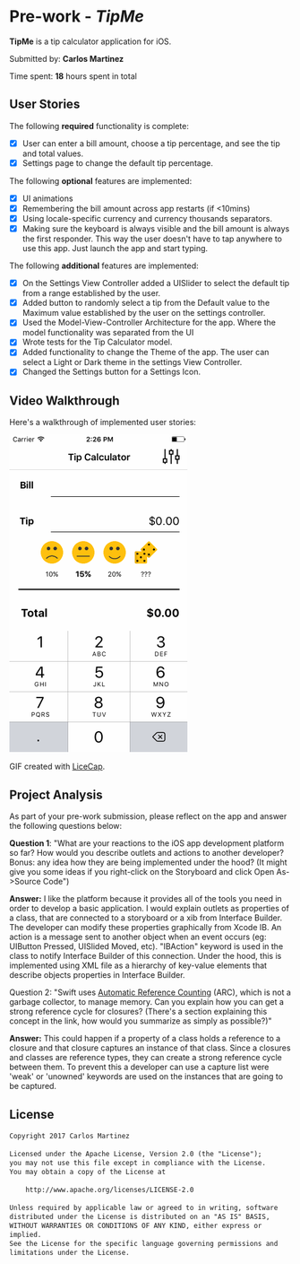# Pre-work - *TipMe*

**TipMe** is a tip calculator application for iOS.

Submitted by: **Carlos Martinez**

Time spent: **18** hours spent in total

## User Stories

The following **required** functionality is complete:

* [X] User can enter a bill amount, choose a tip percentage, and see the tip and total values.
* [X] Settings page to change the default tip percentage.

The following **optional** features are implemented:
* [X] UI animations
* [X] Remembering the bill amount across app restarts (if <10mins)
* [X] Using locale-specific currency and currency thousands separators.
* [X] Making sure the keyboard is always visible and the bill amount is always the first responder. This way the user doesn't have to tap anywhere to use this app. Just launch the app and start typing.

The following **additional** features are implemented:
- [X] On the Settings View Controller added a UISlider to select the default tip from a range established by the user.
- [X] Added button to randomly select a tip from the Default value to the Maximum value established by the user on the settings controller.
- [X] Used the Model-View-Controller Architecture for the app.  Where the model functionality was separated from the UI
- [X] Wrote tests for the Tip Calculator model.
- [X] Added functionality to change the Theme of the app.  The user can select a Light or Dark theme in the settings View Controller.
- [X] Changed the Settings button for a Settings Icon.

## Video Walkthrough 

Here's a walkthrough of implemented user stories:

<img src='https://github.com/carlo379/TipMe/blob/master/TipMe/Tipme%10%10%10.gif' title='Video Walkthrough' width='' alt='Video Walkthrough' />

GIF created with [LiceCap](http://www.cockos.com/licecap/).

## Project Analysis

As part of your pre-work submission, please reflect on the app and answer the following questions below:

**Question 1**: "What are your reactions to the iOS app development platform so far? How would you describe outlets and actions to another developer? Bonus: any idea how they are being implemented under the hood? (It might give you some ideas if you right-click on the Storyboard and click Open As->Source Code")

**Answer:** I like the platform because it provides all of the tools you need in order to develop a basic application.  I would explain outlets as properties of a class, that are connected to a storyboard or a xib from Interface Builder.  The developer can modify these properties graphically from Xcode IB.  An action is a message sent to another object when an event occurs (eg: UIButton Pressed, UISlided Moved, etc). "IBAction" keyword is used in the class to notify Interface Builder of this connection.  Under the hood, this is implemented using XML file as a hierarchy of key-value elements that describe objects properties in Interface Builder.

Question 2: "Swift uses [Automatic Reference Counting](https://developer.apple.com/library/content/documentation/Swift/Conceptual/Swift_Programming_Language/AutomaticReferenceCounting.html#//apple_ref/doc/uid/TP40014097-CH20-ID49) (ARC), which is not a garbage collector, to manage memory. Can you explain how you can get a strong reference cycle for closures? (There's a section explaining this concept in the link, how would you summarize as simply as possible?)" 

**Answer:** This could happen if a property of a class holds a reference to a closure and that closure captures an instance of that class.  Since a closures and classes are reference types, they can create a strong reference cycle between them.  To prevent this a developer can use a capture list were 'weak' or 'unowned' keywords are used on the instances that are going to be captured.


## License

    Copyright 2017 Carlos Martinez

    Licensed under the Apache License, Version 2.0 (the "License");
    you may not use this file except in compliance with the License.
    You may obtain a copy of the License at

        http://www.apache.org/licenses/LICENSE-2.0

    Unless required by applicable law or agreed to in writing, software
    distributed under the License is distributed on an "AS IS" BASIS,
    WITHOUT WARRANTIES OR CONDITIONS OF ANY KIND, either express or implied.
    See the License for the specific language governing permissions and
    limitations under the License.
